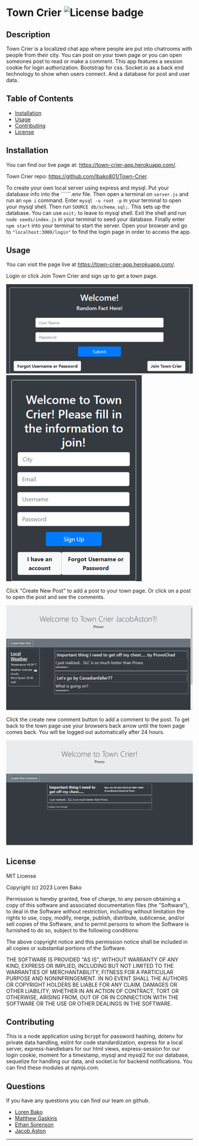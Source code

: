 # Town Crier   ![License badge](https://img.shields.io/badge/License-MIT-green)

## Description

Town Crier is a localized chat app where people are put into chatrooms with people from their city. You can post on your town page or you can open someones post to read or make a comment. This app features a session cookie for login authorization. Bootstrap for css. Socket.io as a back end technology to show when users connect. And a database for post and user data.

## Table of Contents

- [Installation](#installation)
- [Usage](#usage)
- [Contributing](#contributing)
- [License](#license)

## Installation

You can find our live page at: https://town-crier-app.herokuapp.com/.

Town Crier repo: https://github.com/lbako801/Town-Crier.

To create your own local server using express and mysql. Put your database info into the ``````.env file. Then open a terminal on ```server.js``` and run an ```npm i``` command. Enter ```mysql -u root -p``` in your terminal to open your mysql shell. Then run ```SOURCE db/schema.sql;```. This sets up the database. You can use ```exit;``` to leave to mysql shell. Exit the shell and run ```node seeds/index.js``` in your terminal to seed your database. Finally enter ```npm start``` into your terminal to start the server. Open your browser and go to ```"localhost:3000/login"``` to find the login page in order to access the app.

## Usage

You can visit the page live at https://town-crier-app.herokuapp.com/. 

Login or click Join Town Crier and sign up to get a town page.

![Login form](./public/Assets/login-form.png)
![Sign up form](./public/Assets/sign-up-form.png)

Click "Create New Post" to add a post to your town page.
Or click on a post to open the post and see the comments.

![Town page](./public/Assets/town-page.png)

 
Click the create new comment button to add a comment to the post.
To get back to the town page use your browsers back arrow until the town page comes back. You will be logged out automatically after 24 hours.
  
![Post page](./public/Assets/post-page.png)

## License

MIT License

Copyright (c) 2023 Loren Bako

Permission is hereby granted, free of charge, to any person obtaining a copy
of this software and associated documentation files (the "Software"), to deal
in the Software without restriction, including without limitation the rights
to use, copy, modify, merge, publish, distribute, sublicense, and/or sell
copies of the Software, and to permit persons to whom the Software is
furnished to do so, subject to the following conditions:

The above copyright notice and this permission notice shall be included in all
copies or substantial portions of the Software.

THE SOFTWARE IS PROVIDED "AS IS", WITHOUT WARRANTY OF ANY KIND, EXPRESS OR
IMPLIED, INCLUDING BUT NOT LIMITED TO THE WARRANTIES OF MERCHANTABILITY,
FITNESS FOR A PARTICULAR PURPOSE AND NONINFRINGEMENT. IN NO EVENT SHALL THE
AUTHORS OR COPYRIGHT HOLDERS BE LIABLE FOR ANY CLAIM, DAMAGES OR OTHER
LIABILITY, WHETHER IN AN ACTION OF CONTRACT, TORT OR OTHERWISE, ARISING FROM,
OUT OF OR IN CONNECTION WITH THE SOFTWARE OR THE USE OR OTHER DEALINGS IN THE
SOFTWARE.

## Contributing

This is a node application using bcrypt for password hashing, dotenv for private data handling, eslint for code standardization, express for a local server, express-handlebars for our html views, express-session for our login cookie, moment for a timestamp, mysql and mysql2 for our database, sequelize for handling our data, and socket.io for backend notifications. You can find these modules at npmjs.com.

## Questions

If you have any questions you can find our team on github.

 - [Loren Bako](https://github.com/lbako801)
 - [Matthew Gaskins](https://github.com/mgaskins17)
 - [Ethan Sorenson](https://github.com/EfSoren)
 - [Jacob Aston](https://github.com/Jacob-Aston)

---
